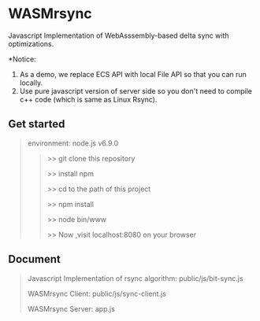 # WASMrsync

Javascript Implementation of WebAsssembly-based delta sync with optimizations.

*Notice: 

1. As a demo, we replace ECS API with local File API so that you can run locally.
2. Use pure javascript version of server side so you don't need to compile c++ code (which is same as Linux Rsync).

## Get started
> environment: node.js v6.9.0
>> \>\> git clone this repository
>> 
>> \>\> install npm
>> 
>> \>\> cd to the path of this project
>> 
>> \>\> npm install
>> 
>> \>\> node bin/www
>> 
>> \>\> Now ,visit localhost:8080 on your browser

## Document
> Javascript Implementation of rsync algorithm: public/js/bit-sync.js
> 
> WASMrsync Client: public/js/sync-client.js
> 
> WASMrsync Server: app.js
